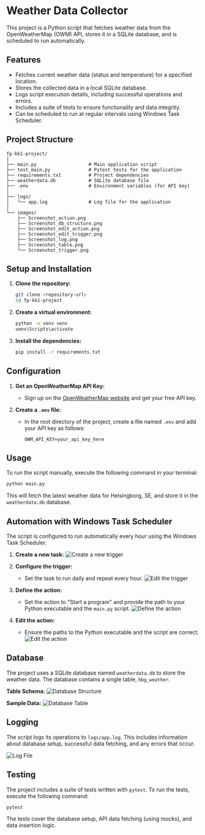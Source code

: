 # Weather Data Collector

This project is a Python script that fetches weather data from the OpenWeatherMap (OWM) API, stores it in a SQLite database, and is scheduled to run automatically.

## Features

- Fetches current weather data (status and temperature) for a specified location.
- Stores the collected data in a local SQLite database.
- Logs script execution details, including successful operations and errors.
- Includes a suite of tests to ensure functionality and data integrity.
- Can be scheduled to run at regular intervals using Windows Task Scheduler.

## Project Structure

```
fp-kk1-project/
│
├── main.py                   # Main application script
├── test_main.py              # Pytest tests for the application
├── requirements.txt          # Project dependencies
├── weatherdata.db            # SQLite database file
├── .env                      # Environment variables (for API key)
│
├── logs/
│   └── app.log               # Log file for the application
│
└── images/
    ├── Screenshot_action.png
    ├── Screenshot_db_structure.png
    ├── Screenshot_edit_action.png
    ├── Screenshot_edit_trigger.png
    ├── Screenshot_log.png
    ├── Screenshot_table.png
    └── Screenshot_trigger.png
```

## Setup and Installation

1.  **Clone the repository:**
    ```bash
    git clone <repository-url>
    cd fp-kk1-project
    ```

2.  **Create a virtual environment:**
    ```bash
    python -m venv venv
    venv\Scripts\activate
    ```

3.  **Install the dependencies:**
    ```bash
    pip install -r requirements.txt
    ```

## Configuration

1.  **Get an OpenWeatherMap API Key:**
    - Sign up on the [OpenWeatherMap website](https://openweathermap.org/) and get your free API key.

2.  **Create a `.env` file:**
    - In the root directory of the project, create a file named `.env` and add your API key as follows:
      ```
      OWM_API_KEY=your_api_key_here
      ```

## Usage

To run the script manually, execute the following command in your terminal:

```bash
python main.py
```

This will fetch the latest weather data for Helsingborg, SE, and store it in the `weatherdata.db` database.

## Automation with Windows Task Scheduler

The script is configured to run automatically every hour using the Windows Task Scheduler.

1.  **Create a new task:**
    ![Create a new trigger](images/Screenshot_trigger.png)

2.  **Configure the trigger:**
    - Set the task to run daily and repeat every hour.
    ![Edit the trigger](images/Screenshot_edit_trigger.png)

3.  **Define the action:**
    - Set the action to "Start a program" and provide the path to your Python executable and the `main.py` script.
    ![Define the action](images/Screenshot_action.png)

4.  **Edit the action:**
    - Ensure the paths to the Python executable and the script are correct.
    ![Edit the action](images/Screenshot_edit_action.png)

## Database

The project uses a SQLite database named `weatherdata.db` to store the weather data. The database contains a single table, `hbg_weather`.

**Table Schema:**
![Database Structure](images/Screenshot_db_structure.png)

**Sample Data:**
![Database Table](images/Screenshot_table.png)

## Logging

The script logs its operations to `logs/app.log`. This includes information about database setup, successful data fetching, and any errors that occur.

![Log File](images/Screenshot_log.png)

## Testing

The project includes a suite of tests written with `pytest`. To run the tests, execute the following command:

```bash
pytest
```

The tests cover the database setup, API data fetching (using mocks), and data insertion logic.
